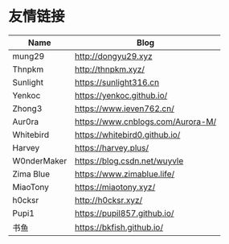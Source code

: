 # 友情链接




| Name        | Blog                              |
| ----------- | --------------------------------- |
| mung29      | http://dongyu29.xyz               |
| Thnpkm      | http://thnpkm.xyz/                |
| Sunlight    | https://sunlight316.cn            |
| Yenkoc      | https://yenkoc.github.io/         |
| Zhong3      | https://www.ieven762.cn/          |
| Aur0ra      | https://www.cnblogs.com/Aurora-M/ |
| Whitebird   | https://whitebird0.github.io/     |
| Harvey      | https://harvey.plus/              |
| W0nderMaker | https://blog.csdn.net/wuyvle      |
| Zima Blue   | https://www.zimablue.life/        |
| MiaoTony    | https://miaotony.xyz/             |
| h0cksr      | http://h0cksr.xyz/                |
| Pupi1       | https://pupil857.github.io/       |
| 书鱼        | https://bkfish.github.io/         |

